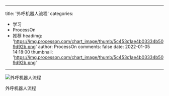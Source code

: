 
---
title: '外呼机器人流程'
categories: 
 - 学习
 - ProcessOn
 - 推荐
headimg: 'https://img.processon.com/chart_image/thumb/5c453c1ae4b03334b509d92b.png'
author: ProcessOn
comments: false
date: 2022-01-05 14:18:00
thumbnail: 'https://img.processon.com/chart_image/thumb/5c453c1ae4b03334b509d92b.png'
---

<div>   
<img class="thumb" alt="外呼机器人流程" src="https://img.processon.com/chart_image/thumb/5c453c1ae4b03334b509d92b.png" referrerpolicy="no-referrer">
<p>外呼机器人流程</p>  
</div>
            
